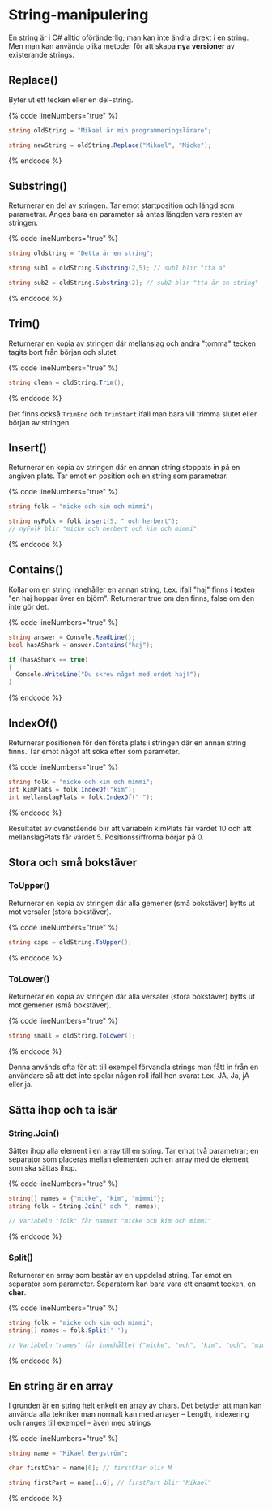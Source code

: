 # String-manipulering

En string är i C# alltid oföränderlig; man kan inte ändra direkt i en string. Men man kan använda olika metoder för att skapa **nya versioner** av existerande strings.

## Replace()

Byter ut ett tecken eller en del-string.

{% code lineNumbers="true" %}
```csharp
string oldString = "Mikael är min programmeringslärare";

string newString = oldString.Replace("Mikael", "Micke");
```
{% endcode %}

## Substring()

Returnerar en del av stringen. Tar emot startposition och längd som parametrar. Anges bara en parameter så antas längden vara resten av stringen.

{% code lineNumbers="true" %}
```csharp
string oldstring = "Detta är en string";

string sub1 = oldString.Substring(2,5); // sub1 blir "tta ä"

string sub2 = oldString.Substring(2); // sub2 blir "tta är en string"
```
{% endcode %}

## Trim()

Returnerar en kopia av stringen där mellanslag och andra "tomma" tecken tagits bort från början och slutet.

{% code lineNumbers="true" %}
```csharp
string clean = oldString.Trim();
```
{% endcode %}

Det finns också `TrimEnd` och `TrimStart` ifall man bara vill trimma slutet eller början av stringen.

## Insert()

Returnerar en kopia av stringen där en annan string stoppats in på en angiven plats. Tar emot en position och en string som parametrar.

{% code lineNumbers="true" %}
```csharp
string folk = "micke och kim och mimmi";

string nyFolk = folk.insert(5, " och herbert"); 
// nyFolk blir "micke och herbert och kim och mimmi"
```
{% endcode %}

## Contains()

Kollar om en string innehåller en annan string, t.ex. ifall "haj" finns i texten "en haj hoppar över en björn". Returnerar true om den finns, false om den inte gör det.

{% code lineNumbers="true" %}
```csharp
string answer = Console.ReadLine();
bool hasAShark = answer.Contains("haj");

if (hasAShark == true)
{
  Console.WriteLine("Du skrev något med ordet haj!");
}
```
{% endcode %}

## IndexOf()

Returnerar positionen för den första plats i stringen där en annan string finns. Tar emot något att söka efter som parameter.

{% code lineNumbers="true" %}
```csharp
string folk = "micke och kim och mimmi";
int kimPlats = folk.IndexOf("kim");
int mellanslagPlats = folk.IndexOf(" ");
```
{% endcode %}

Resultatet av ovanstående blir att variabeln kimPlats får värdet 10 och att mellanslagPlats får värdet 5. Positionssiffrorna börjar på 0.

## Stora och små bokstäver

### ToUpper()

Returnerar en kopia av stringen där alla gemener (små bokstäver) bytts ut mot versaler (stora bokstäver).

{% code lineNumbers="true" %}
```csharp
string caps = oldString.ToUpper();
```
{% endcode %}

### ToLower()

Returnerar en kopia av stringen där alla versaler (stora bokstäver) bytts ut mot gemener (små bokstäver).

{% code lineNumbers="true" %}
```csharp
string small = oldString.ToLower();
```
{% endcode %}

Denna används ofta för att till exempel förvandla strings man fått in från en användare så att det inte spelar någon roll ifall hen svarat t.ex. JA, Ja, jA eller ja.

## Sätta ihop och ta isär

### String.Join()

Sätter ihop alla element i en array till en string. Tar emot två parametrar; en separator som placeras mellan elementen och en array med de element som ska sättas ihop.

{% code lineNumbers="true" %}
```csharp
string[] names = {"micke", "kim", "mimmi"};
string folk = String.Join(" och ", names);

// Variabeln "folk" får namnet "micke och kim och mimmi"
```
{% endcode %}

### Split()

Returnerar en array som består av en uppdelad string. Tar emot en separator som parameter. Separatorn kan bara vara ett ensamt tecken, en **char**.

{% code lineNumbers="true" %}
```csharp
string folk = "micke och kim och mimmi";
string[] names = folk.Split(' ');

// Variabeln "names" får innehållet {"micke", "och", "kim", "och", "mimmi"}
```
{% endcode %}

## En string är en array

I grunden är en string helt enkelt en [array ](listor-och-arrayer.md#array)av [chars](datatyper/#char). Det betyder att man kan använda alla tekniker man normalt kan med arrayer – Length, indexering och ranges till exempel – även med strings

{% code lineNumbers="true" %}
```csharp
string name = "Mikael Bergström";

char firstChar = name[0]; // firstChar blir M

string firstPart = name[..6]; // firstPart blir "Mikael"
```
{% endcode %}

